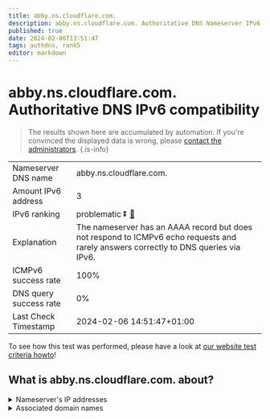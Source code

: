 ```yaml
---
title: abby.ns.cloudflare.com.
description: abby.ns.cloudflare.com. Authoritative DNS Nameserver IPv6 compatibility
published: true
date: 2024-02-06T13:51:47
tags: authdns, rank5
editor: markdown
---
```


# abby.ns.cloudflare.com. Authoritative DNS IPv6 compatibility

> The results shown here are accumulated by automation. If you're convinced the displayed data is wrong, please [contact the administrators](/howto/chat). 
{.is-info}




|   |   |
| - | - |
| Nameserver DNS name | abby.ns.cloudflare.com.
| Amount IPv6 address | 3
| IPv6 ranking | problematic :arrow_double_down: [🔗](/howto/ranking) |
| Explanation | The nameserver has an AAAA record but does not respond to ICMPv6 echo requests and rarely answers correctly to DNS queries via IPv6. |
| ICMPv6 success rate | 100%|
| DNS query success rate | 0% |
| Last Check Timestamp | 2024-02-06 14:51:47+01:00 |

To see how this test was performed, please have a look at [our website test criteria howto](/howto/testcriteria/authdns)!


## What is abby.ns.cloudflare.com. about?




<details>
<summary>Nameserver's IP addresses</summary>

2606:4700:50::adf5:3a64

2803:f800:50::6ca2:c064

2a06:98c1:50::ac40:2064

</details>



<details>
<summary>Associated domain names</summary>

www.memsql.com

</details>
